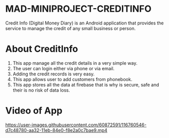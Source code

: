 # MAD-MINIPROJECT-CREDITINFO
Credit Info (Digital Money Diary) is an Android application that provides the service to manage the credit of any small business or person.
# About CreditInfo 
1. This app manage all the credit details in a very simple way.  
2. The user can login either via phone or via email. 
3. Adding the credit records is very easy.  
4. This app allows user to add customers from phonebook.  
5. This app stores all the data at firebase that is why is secure, safe and their is no risk of data loss. 

# Video of App

https://user-images.githubusercontent.com/60872591/116760546-d7c48780-aa32-11eb-84e0-f8e2a0c7bae9.mp4
